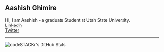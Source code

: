 ## Aashish Ghimire
Hi,
I am Aashish - a graduate Student at Utah State University.  
[Linkedin](https://www.linkedin.com/in/aashishghimire/)  
[Twitter](http://twitter.com/helloAashish)   

---

<img align="left" alt="codeSTACKr's GitHub Stats" src="https://github-readme-stats.codestackr.vercel.app/api?username=GitAashishG&show_icons=true&hide_border=true" />